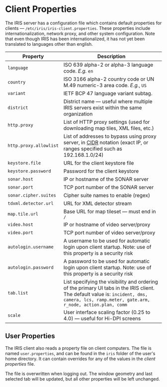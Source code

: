 # Client Properties

The IRIS server has a configuration file which contains default properties for
clients — `/etc/iris/iris-client.properties`.  These properties include
internationalization, network proxy, and other system configuration.  Note that
even though IRIS has been internationalized, it has not yet been translated to
languages other than english.

Property               | Description
-----------------------|-------------------------------------------------------
`language`             | ISO 639 alpha-2 or alpha-3 language code.  _E.g._ `en`
`country`              | ISO 3166 alpha-2 country code or UN M.49 numeric-3 area code.  _E.g._, `US`
`variant`              | IETF BCP 47 language variant subtag.
`district`             | District name — useful where multiple IRIS servers exist within the same organization
`http.proxy`           | List of HTTP proxy settings (used for downloading map tiles, XML files, etc.)
`http.proxy.allowlist` | List of addresses to bypass using proxy server, in [CIDR] notation (exact IP, or ranges specified such as 192.168.1.0/24)
`keystore.file`        | URL for the client keystore file
`keystore.password`    | Password for the client keystore
`sonar.host`           | IP or hostname of the SONAR server
`sonar.port`           | TCP port number of the SONAR server
`sonar.cipher.suites`  | Cipher suite names to enable (regex)
`tdxml.detector.url`   | URL for XML detector stream
`map.tile.url`         | Base URL for map tileset — must end in `/`
`video.host`           | IP or hostname of video server/proxy
`video.port`           | TCP port number of video server/proxy
`autologin.username`   | A username to be used for automatic login upon client startup.  Note: use of this property is a security risk
`autologin.password`   | A password to be used for automatic login upon client startup.  Note: use of this property is a security risk
`tab.list`             | List specifying the visibility and ordering of the primary UI tabs in the IRIS client.  The default value is: `incident, dms, camera, lcs, ramp.meter, gate.arm, r_node, action.plan, comm`
`scale`                | User interface scaling factor (0.25 to 4.0) — useful for Hi-DPI screens

## User Properties

The IRIS client also reads a property file on client computers.  The file is
named `user.properties`, and can be found in the `iris` folder of the user's
home directory.  It can contain overrides for any of the values in the
_client properties_ file.

The file is overwritten when logging out.  The window geometry and last selected
tab will be updated, but all other properties will be left unchanged.


[CIDR]: https://en.wikipedia.org/wiki/Classless_Inter-Domain_Routing
